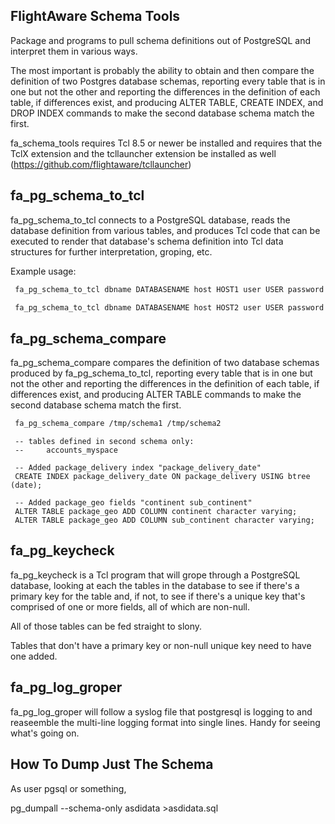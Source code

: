 FlightAware Schema Tools
---

Package and programs to pull schema definitions out of PostgreSQL and interpret them in various ways.

The most important is probably the ability to obtain and then compare the definition of two Postgres database schemas, reporting every table that is in one but not the other and reporting the differences in the definition of each table, if differences exist, and producing ALTER TABLE, CREATE INDEX, and DROP INDEX commands to make the second database schema match the first.

fa_schema_tools requires Tcl 8.5 or newer be installed and requires that the TclX extension and the tcllauncher extension be installed as well (https://github.com/flightaware/tcllauncher)

fa_pg_schema_to_tcl
---

fa_pg_schema_to_tcl connects to a PostgreSQL database, reads the database definition from various tables, and produces Tcl code that can be executed to render that database's schema definition into Tcl data structures for further interpretation, groping, etc.

Example usage:
```sh
 fa_pg_schema_to_tcl dbname DATABASENAME host HOST1 user USER password PASSWORD >/tmp/schema1

 fa_pg_schema_to_tcl dbname DATABASENAME host HOST2 user USER password PASSWORD >/tmp/schema2
```

fa_pg_schema_compare
---

fa_pg_schema_compare compares the definition of two database schemas produced by fa_pg_schema_to_tcl, reporting every table that is in one but not the other and reporting the differences in the definition of each table, if differences exist, and producing ALTER TABLE commands to make the second database schema match the first.


```sh
 fa_pg_schema_compare /tmp/schema1 /tmp/schema2
```

```
 -- tables defined in second schema only:
 --     accounts_myspace

 -- Added package_delivery index "package_delivery_date"
 CREATE INDEX package_delivery_date ON package_delivery USING btree (date);

 -- Added package_geo fields "continent sub_continent"
 ALTER TABLE package_geo ADD COLUMN continent character varying;
 ALTER TABLE package_geo ADD COLUMN sub_continent character varying;
```

fa_pg_keycheck
---

fa_pg_keycheck is a Tcl program that will grope through a PostgreSQL database, looking at each the tables in the database to see if there's a primary key for the table and, if not, to see if there's a unique key that's comprised of one or more fields, all of which are non-null.

All of those tables can be fed straight to slony.

Tables that don't have a primary key or non-null unique key need to have one added.

fa_pg_log_groper
---

fa_pg_log_groper will follow a syslog file that postgresql is logging to and reaseemble the multi-line logging format into single lines.  Handy for seeing what's going on.


How To Dump Just The Schema
---

As user pgsql or something,

pg_dumpall --schema-only asdidata >asdidata.sql

